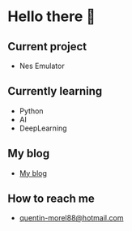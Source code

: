 # Hello there 👋

## Current project

- Nes Emulator

## Currently learning

- Python
- AI
- DeepLearning

## My blog

- [My blog](https://im-rises.github.io)

## How to reach me

- quentin-morel88@hotmail.com

<!--
**Im-Rises/Im-Rises** is a ✨ _special_ ✨ repository because its `README.md` (this file) appears on your GitHub profile.

Here are some ideas to get you started:

- 🔭 I’m currently working on ...
- 🌱 I’m currently learning ...
- 👯 I’m looking to collaborate on ...
- 🤔 I’m looking for help with ...
- 💬 Ask me about ...
- 📫 How to reach me: ...
- 😄 Pronouns: ...
- ⚡ Fun fact: ...
-->
